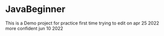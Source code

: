 # JavaBeginner
This is a Demo project for practice
first time trying to edit on apr 25 2022
more confident jun 10 2022
